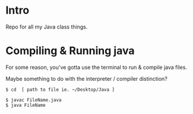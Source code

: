 # Intro

Repo for all my Java class things. 


# Compiling & Running java

For some reason, you've gotta use the terminal to run & compile java files.

Maybe something to do with the interpreter / compiler distinction?


 ```
$ cd  [ path to file ie. ~/Desktop/Java ]

$ javac FileName.java
$ java FileName

 ```

